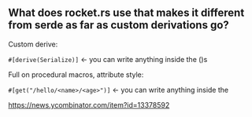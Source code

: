 ## What does rocket.rs use that makes it different from serde as far as custom derivations go?

Custom derive:

`#[derive(Serialize)]` <- you can write anything inside the ()s

Full on procedural macros, attribute style:

`#[get("/hello/<name>/<age>")]` <- you can write anything inside the

https://news.ycombinator.com/item?id=13378592
